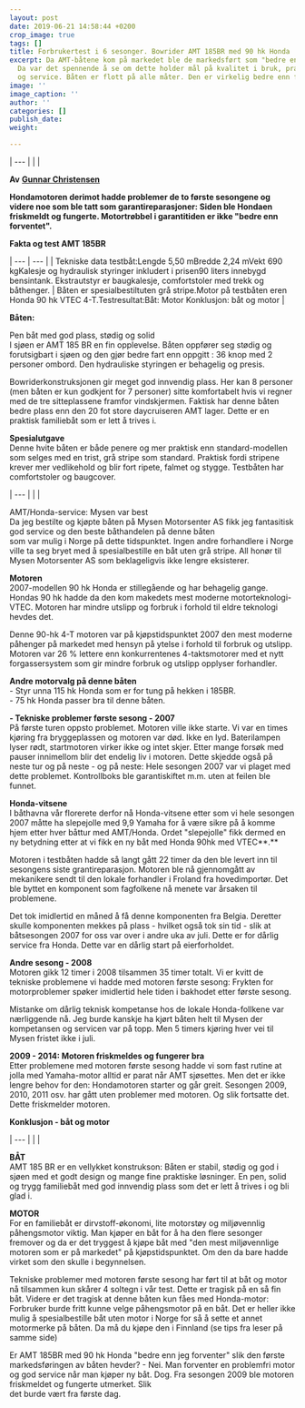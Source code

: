 ```yaml
---
layout: post
date: 2019-06-21 14:58:44 +0200
crop_image: true
tags: []
title: Forbrukertest i 6 sesonger. Bowrider AMT 185BR med 90 hk Honda
excerpt: Da AMT-båtene kom på markedet ble de markedsført som "bedre enn du forventer".
  Da var det spennende å se om dette holder mål på kvalitet i bruk, praktiske løsninger
  og service. Båten er flott på alle måter. Den er virkelig bedre enn forventet.
image: ''
image_caption: ''
author: ''
categories: []
publish_date: 
weight: 

---
```


| --- |
|  |

**Av** [**Gunnar Christensen**](http://www.helping.no/gunnar.htm)

**Hondamotoren derimot hadde problemer de to første sesongene og videre noe som ble tatt som garantireparasjoner: Siden ble Hondaen friskmeldt og fungerte. Motortrøbbel i garantitiden er ikke "bedre enn forventet".**

**Fakta og test AMT 185BR**

| --- | --- |
| Tekniske data testbåt:Lengde 5,50 mBredde 2,24 mVekt 690 kgKalesje og hydraulisk styringer inkludert i prisen90 liters innebygd bensintank. Ekstrautstyr er baugkalesje, comfortstoler med trekk og båthenger. | Båten er spesialbestiltuten grå stripe.Motor på testbåten eren Honda 90 hk VTEC 4-T.Testresultat:Båt: Motor Konklusjon: båt og motor |

**Båten:** 

Pen båt med god plass, stødig og solid  
I sjøen er AMT 185 BR en fin opplevelse. Båten oppfører seg stødig og forutsigbart i sjøen og den gjør bedre fart enn oppgitt : 36 knop med 2 personer ombord. Den hydrauliske styringen er behagelig og presis.

Bowriderkonstruksjonen gir meget god innvendig plass. Her kan 8 personer (men båten er kun godkjent for 7 personer) sitte komfortabelt hvis vi regner med de tre sitteplassene framfor vindskjermen. Faktisk har denne båten bedre plass enn den 20 fot store daycruiseren AMT lager. Dette er en praktisk familiebåt som er lett å trives i.

**Spesialutgave**  
Denne hvite båten er både penere og mer praktisk enn standard-modellen som selges med en trist, grå stripe som standard. Praktisk fordi stripene krever mer vedlikehold og blir fort ripete, falmet og stygge. Testbåten har comfortstoler og baugcover.

| --- |
|  |

AMT/Honda-service: Mysen var best  
Da jeg bestilte og kjøpte båten på Mysen Motorsenter AS fikk jeg fantasitisk god service og den beste båthandelen på denne båten   
som var mulig i Norge på dette tidspunktet. Ingen andre forhandlere i Norge ville ta seg bryet med å spesialbestille en båt uten grå stripe. All honør til Mysen Motorsenter AS som beklageligvis ikke lengre eksisterer.

**Motoren**   
2007-modellen 90 hk Honda er stillegående og har behagelig gange.   
Hondas 90 hk hadde da den kom makedets mest moderne motorteknologi- VTEC. Motoren har mindre utslipp og forbruk i forhold til eldre teknologi hevdes det.

Denne 90-hk 4-T motoren var på kjøpstidspunktet 2007 den mest moderne påhenger på markedet med hensyn på ytelse i forhold til forbruk og utslipp. Motoren var 26 % lettere enn konkurrentenes 4-taktsmotorer med et nytt forgassersystem som gir mindre forbruk og utslipp opplyser forhandler.

**Andre motorvalg på denne båten**  
\- Styr unna 115 hk Honda som er for tung på hekken i 185BR.  
\- 75 hk Honda passer bra til denne båten.

**- Tekniske problemer første sesong - 2007**  
På første turen oppsto problemet. Motoren ville ikke starte. Vi var en times kjøring fra bryggeplassen og motoren var død. Ikke en lyd. Baterilampen lyser rødt, startmotoren virker ikke og intet skjer. Etter mange forsøk med pauser innimellom blir det endelig liv i motoren. Dette skjedde også på neste tur og på neste - og på neste: Hele sesongen 2007 var vi plaget med dette problemet. Kontrollboks ble garantiskiftet m.m. uten at feilen ble funnet.

**Honda-vitsene**  
I båthavna vår florerete derfor nå Honda-vitsene etter som vi hele sesongen 2007 måtte ha slepejolle med 9,9 Yamaha for å være sikre på å komme hjem etter hver båttur med AMT/Honda. Ordet "slepejolle" fikk dermed en ny betydning etter at vi fikk en ny båt med Honda 90hk med VTEC**.**

Motoren i testbåten hadde så langt gått 22 timer da den ble levert inn til sesongens siste grantireparasjon. Motoren ble nå gjennomgått av mekanikere sendt til den lokale forhandler i Froland fra hovedimportør. Det ble byttet en komponent som fagfolkene nå menete var årsaken til problemene.

Det tok imidlertid en måned å få denne komponenten fra Belgia. Deretter skulle komponenten mekkes på plass - hvilket også tok sin tid - slik at båtsesongen 2007 for oss var over i andre uka av juli. Dette er for dårlig service fra Honda. Dette var en dårlig start på eierforholdet.

**Andre sesong - 2008**  
Motoren gikk 12 timer i 2008 tilsammen 35 timer totalt. Vi er kvitt de   
tekniske problemene vi hadde med motoren første sesong: Frykten for motorproblemer spøker imidlertid hele tiden i bakhodet etter første sesong.

Mistanke om dårlig teknisk kompetanse hos de lokale Honda-follkene var nærliggende nå. Jeg burde kanskje ha kjørt båten helt til Mysen der kompetansen og servicen var på topp. Men 5 timers kjøring hver vei til   
Mysen fristet ikke i juli.

**2009 - 2014: Motoren friskmeldes og fungerer bra**  
 Etter problemene med motoren første sesong hadde vi som fast rutine at jolla med Yamaha-motor alltid er parat når AMT sjøsettes. Men det er ikke lengre behov for den: Hondamotoren starter og går greit. Sesongen 2009, 2010, 2011 osv. har gått uten problemer med motoren. Og slik fortsatte det. Dette friskmelder motoren.   
  
 **Konklusjon - båt og motor**

| --- |
|  |

**BÅT**  
AMT 185 BR er en vellykket konstrukson: Båten er stabil, stødig og god i sjøen med et godt design og mange fine praktiske løsninger. En pen, solid og trygg familiebåt med god innvendig plass som det er lett å trives i og bli glad i.

**MOTOR**  
For en familiebåt er dirvstoff-økonomi, lite motorstøy og miljøvennlig påhengsmotor viktig. Man kjøper en båt for å ha den flere sesonger fremover og da er det tryggest å kjøpe båt med "den mest miljøvennlige motoren som er på markedet" på kjøpstidspunktet. Om den da bare hadde virket som den skulle i begynnelsen.

Tekniske problemer med motoren første sesong har ført til at båt og motor nå tilsammen kun skårer 4 soltegn i vår test. Dette er tragisk på en så fin båt. Videre er det tragisk at denne båten kun fåes med Honda-motor: Forbruker burde fritt kunne velge påhengsmotor på en båt. Det er heller ikke mulig å spesialbestille båt uten motor i Norge for så å sette et annet motormerke på båten. Da må du kjøpe den i Finnland (se tips fra leser på samme side)

Er AMT 185BR med 90 hk Honda "bedre enn jeg forventer" slik den første markedsføringen av båten hevder? - Nei. Man forventer en problemfri motor og god service når man kjøper ny båt. Dog. Fra sesongen 2009 ble motoren friskmeldet og fungerte utmerket. Slik   
det burde vært fra første dag.